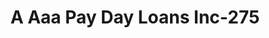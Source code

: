---
f_zip-code: 34293
f_state-code: FL
title: A Aaa Pay Day Loans Inc-275
f_phone: 941-496-8999
f_city-only: Venice
f_address: 2254 Tamiami Trail South Venice
f_location-unique-id: '275'
slug: a-aaa-pay-day-loans-inc-275
updated-on: '2024-05-30T13:46:58.046Z'
created-on: '2024-05-30T13:36:59.803Z'
published-on: '2024-05-30T13:54:32.469Z'
f_city-state: cms/city/venice-fl.md
f_company: cms/company/a-aaa-pay-day-loans-inc.md
f_state: cms/state/florida.md
layout: '[payday-loan].html'
tags: payday-loan
---